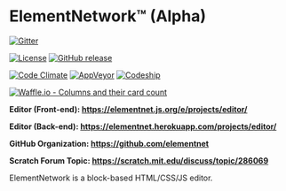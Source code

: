 # ElementNetwork™ (Alpha)
[![Gitter](https://img.shields.io/badge/gitter-join_chat-1dce73.svg?logo=gitter-white)](https://gitter.im/elementnet/main)

[![License](https://img.shields.io/github/license/elementnet/e.svg)](https://elementnet.js.org/e/LICENSE.txt)
[![GitHub release](https://img.shields.io/github/release/elementnet/e.svg)](https://github.com/elementnet/e/releases)

[![Code Climate](https://img.shields.io/codeclimate/maintainability/elementnet/e.svg)](https://codeclimate.com/github/elementnet/e/issues?status%5B%5D=open&status%5B%5D=confirmed)
[![AppVeyor](https://img.shields.io/appveyor/ci/Code-Lyoko/elementnet-github-io.svg?logo=appveyor)](https://ci.appveyor.com/project/Code-Lyoko/elementnet-github-io)
[![Codeship](https://img.shields.io/codeship/20580da0-c1ca-0135-e729-265f517797e2.svg)](https://app.codeship.com/projects/260416)

[![Waffle.io - Columns and their card count](https://badge.waffle.io/elementnet/e.png?columns=all)](https://waffle.io/elementnet/e?utm_source=badge)

**Editor (Front-end): <https://elementnet.js.org/e/projects/editor/>**

**Editor (Back-end): <https://elementnet.herokuapp.com/projects/editor/>**

**GitHub Organization: <https://github.com/elementnet>**

**Scratch Forum Topic: <https://scratch.mit.edu/discuss/topic/286069>**

ElementNetwork is a block-based HTML/CSS/JS editor.
